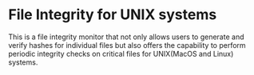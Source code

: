 # File Integrity for UNIX systems
This is a file integrity monitor that not only allows users to generate and verify hashes for individual files but also offers the capability to perform periodic integrity checks on critical files for UNIX(MacOS and Linux) systems.
